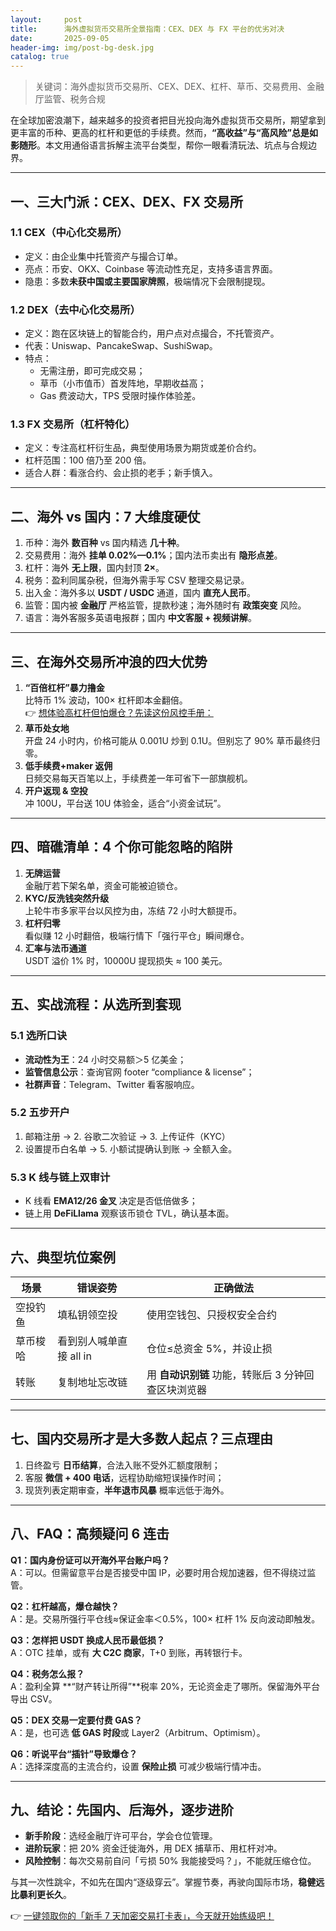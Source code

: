 ```yaml
---
layout:     post
title:      海外虚拟货币交易所全景指南：CEX、DEX 与 FX 平台的优劣对决
date:       2025-09-05
header-img: img/post-bg-desk.jpg
catalog: true
---
```


> 关键词：海外虚拟货币交易所、CEX、DEX、杠杆、草币、交易费用、金融厅监管、税务合规

在全球加密浪潮下，越来越多的投资者把目光投向海外虚拟货币交易所，期望拿到更丰富的币种、更高的杠杆和更低的手续费。然而，**“高收益”与“高风险”总是如影随形**。本文用通俗语言拆解主流平台类型，帮你一眼看清玩法、坑点与合规边界。

---

## 一、三大门派：CEX、DEX、FX 交易所

### 1.1 CEX（中心化交易所）
- 定义：由企业集中托管资产与撮合订单。  
- 亮点：币安、OKX、Coinbase 等流动性充足，支持多语言界面。  
- 隐患：多数**未获中国或主要国家牌照**，极端情况下会限制提现。

### 1.2 DEX（去中心化交易所）
- 定义：跑在区块链上的智能合约，用户点对点撮合，不托管资产。  
- 代表：Uniswap、PancakeSwap、SushiSwap。  
- 特点：  
  - 无需注册，即可完成交易；  
  - 草币（小市值币）首发阵地，早期收益高；  
  - Gas 费波动大，TPS 受限时操作体验差。

### 1.3 FX 交易所（杠杆特化）
- 定义：专注高杠杆衍生品，典型使用场景为期货或差价合约。  
- 杠杆范围：100 倍乃至 200 倍。  
- 适合人群：看涨合约、会止损的老手；新手慎入。

---

## 二、海外 vs 国内：7 大维度硬仗

1. 币种：海外 **数百种** vs 国内精选 **几十种**。  
2. 交易费用：海外 **挂单 0.02%—0.1%**；国内法币卖出有 **隐形点差**。  
3. 杠杆：海外 **无上限**，国内封顶 **2×**。  
4. 税务：盈利同属杂税，但海外需手写 CSV 整理交易记录。  
5. 出入金：海外多以 **USDT / USDC** 通道，国内 **直充人民币**。  
6. 监管：国内被 **金融厅** 严格监管，提款秒速；海外随时有 **政策突变** 风险。  
7. 语言：海外客服多英语电报群；国内 **中文客服 + 视频讲解**。

---

## 三、在海外交易所冲浪的四大优势

1. **“百倍杠杆”暴力撸金**  
   比特币 1% 波动，100× 杠杆即本金翻倍。  
   👉 [想体验高杠杆但怕爆仓？先读这份风控手册：](https://okxdog.com/)
2. **草币处女地**  
   开盘 24 小时内，价格可能从 0.001U 炒到 0.1U。但别忘了 90% 草币最终归零。  
3. **低手续费+maker 返佣**  
   日频交易每天百笔以上，手续费差一年可省下一部旗舰机。  
4. **开户返现 & 空投**  
   冲 100U，平台送 10U 体验金，适合“小资金试玩”。

---

## 四、暗礁清单：4 个你可能忽略的陷阱

1. **无牌运营**  
   金融厅若下架名单，资金可能被迫锁仓。  
2. **KYC/反洗钱突然升级**  
   上轮牛市多家平台以风控为由，冻结 72 小时大额提币。  
3. **杠杆归零**  
   看似赚 12 小时翻倍，极端行情下「强行平仓」瞬间爆仓。  
4. **汇率与法币通道**  
   USDT 溢价 1% 时，10000U 提现损失 ≈ 100 美元。

---

## 五、实战流程：从选所到套现

### 5.1 选所口诀
- **流动性为王**：24 小时交易额＞5 亿美金；  
- **监管信息公示**：查询官网 footer “compliance & license”；  
- **社群声音**：Telegram、Twitter 看客服响应。

### 5.2 五步开户
1. 邮箱注册 → 2. 谷歌二次验证 → 3. 上传证件（KYC）  
4. 设置提币白名单 → 5. 小额试提确认到账 → 全额入金。

### 5.3 K 线与链上双审计  
- K 线看 **EMA12/26 金叉** 决定是否低倍做多；  
- 链上用 **DeFiLlama** 观察该币锁仓 TVL，确认基本面。

---

## 六、典型坑位案例

| 场景 | 错误姿势 | 正确做法 |
| --- | --- | --- |
| 空投钓鱼 | 填私钥领空投 | 使用空钱包、只授权安全合约 |
| 草币梭哈 | 看到别人喊单直接 all in | 仓位≤总资金 5%，并设止损 |
| 转账 | 复制地址忘改链 | 用 **自动识别链** 功能，转账后 3 分钟回查区块浏览器 |

---

## 七、国内交易所才是大多数人起点？三点理由

1. 日终盈亏 **日币结算**，合法入账不受外汇额度限制；  
2. 客服 **微信 + 400 电话**，远程协助缩短误操作时间；  
3. 现货列表定期审查，**半年退市风暴** 概率远低于海外。

---

## 八、FAQ：高频疑问 6 连击

**Q1：国内身份证可以开海外平台账户吗？**  
A：可以。但需留意平台是否接受中国 IP，必要时用合规加速器，但不得绕过监管。

**Q2：杠杆越高，爆仓越快？**  
A：是。交易所强行平仓线≈保证金率＜0.5%，100× 杠杆 1% 反向波动即触发。

**Q3：怎样把 USDT 换成人民币最低损？**  
A：OTC 挂单，或有 **大 C2C 商家**，T+0 到账，再转银行卡。

**Q4：税务怎么报？**  
A：盈利全算 **“财产转让所得”**税率 20%，无论资金走了哪所。保留海外平台导出 CSV。

**Q5：DEX 交易一定要付费 GAS？**  
A：是，也可选 **低 GAS 时段**或 Layer2（Arbitrum、Optimism）。

**Q6：听说平台“插针”导致爆仓？**  
A：选择深度高的主流合约，设置 **保险止损** 可减少极端行情冲击。

---

## 九、结论：先国内、后海外，逐步进阶

- **新手阶段**：选经金融厅许可平台，学会仓位管理。  
- **进阶玩家**：把 20% 资金迁徙海外，用 DEX 捕草币、用杠杆对冲。  
- **风险控制**：每次交易前自问「亏损 50% 我能接受吗？」，不能就压缩仓位。

与其一次性跳伞，不如先在国内“逐级穿云”。掌握节奏，再驶向国际市场，**稳健远比暴利更长久**。

👉 [一键领取你的「新手 7 天加密交易打卡表」，今天就开始练级吧！](https://okxdog.com/)